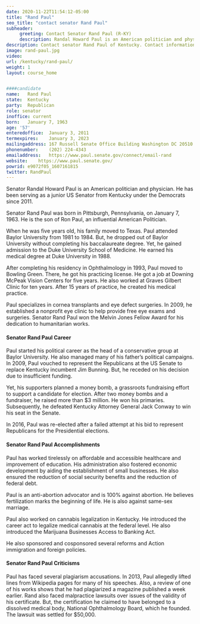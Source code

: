 ```yaml
---
date: 2020-11-22T11:54:12-05:00
title: "Rand Paul"
seo_title: "contact senator Rand Paul"
subheader:
     greeting: Contact Senator Rand Paul (R-KY)
     description: Randal Howard Paul is an American politician and physician serving as the junior United States Senator from Kentucky since 2011. He is a son of former twelve-term U.S. Representative Ron Paul of Texas who was a presidential candidate in 1988, 2008, and 2012.
description: Contact senator Rand Paul of Kentucky. Contact information for Rand Paul includes email address, phone number, and mailing address.
image: rand-paul.jpg
video: 
url: /kentucky/rand-paul/
weight: 1
layout: course_home


####candidate
name:	Rand Paul
state:	Kentucky
party:	Republican
role: senator
inoffice: current
born:	January 7, 1963
age: '57'
enteredoffice:	January 3, 2011
termexpires:	January 3, 2023
mailingaddress:	167 Russell Senate Office Building Washington DC 20510
phonenumber:	(202) 224-4343
emailaddress:	https://www.paul.senate.gov/connect/email-rand
website:	https://www.paul.senate.gov/
powrid: e9072f05_1607161815
twitter: RandPaul
---
```

Senator Randal Howard Paul is an American politician and physician. He has been serving as a junior US Senator from Kentucky under the Democrats since 2011.

Senator Rand Paul was born in Pittsburgh, Pennsylvania, on January 7, 1963. He is the son of Ron Paul, an influential American Politician.

When he was five years old, his family moved to Texas. Paul attended Baylor University from 1981 to 1984. But, he dropped out of Baylor University without completing his baccalaureate degree. Yet, he gained admission to the Duke University School of Medicine. He earned his medical degree at Duke University in 1988.

After completing his residency in Ophthalmology in 1993, Paul moved to Bowling Green. There, he got his practicing license. He got a job at Downing McPeak Vision Centers for five years. He also worked at Graves Gilbert Clinic for ten years. After 15 years of practice, he created his medical practice.

Paul specializes in cornea transplants and eye defect surgeries. In 2009, he established a nonprofit eye clinic to help provide free eye exams and surgeries. Senator Rand Paul won the Melvin Jones Fellow Award for his dedication to humanitarian works.

#### Senator Rand Paul Career

Paul started his political career as the head of a conservative group at Baylor University. He also managed many of his father’s political campaigns.
In 2009, Paul vouched to represent the Republicans at the US Senate to replace Kentucky incumbent Jim Bunning. But, he receded on his decision due to insufficient funding.

Yet, his supporters planned a money bomb, a grassroots fundraising effort to support a candidate for election. After two money bombs and a fundraiser, he raised more than $3 million. He won his primaries. Subsequently, he defeated Kentucky Attorney General Jack Conway to win his seat in the Senate.

In 2016, Paul was re-elected after a failed attempt at his bid to represent Republicans for the Presidential elections.

#### Senator Rand Paul Accomplishments

Paul has worked tirelessly on affordable and accessible healthcare and improvement of education. His administration also fostered economic development by aiding the establishment of small businesses.
He also ensured the reduction of social security benefits and the reduction of federal debt.

Paul is an anti-abortion advocator and is 100% against abortion. He believes fertilization marks the beginning of life. He is also against same-sex marriage.

Paul also worked on cannabis legalization in Kentucky. He introduced the career act to legalize medical cannabis at the federal level. He also introduced the Marijuana Businesses Access to Banking Act.

He also sponsored and cosponsored several reforms and Action immigration and foreign policies.

#### Senator Rand Paul Criticisms

Paul has faced several plagiarism accusations. In 2013, Paul allegedly lifted lines from Wikipedia pages for many of his speeches. Also, a review of one of his works shows that he had plagiarized a magazine published a week earlier.
Rand also faced malpractice lawsuits over issues of the validity of his certificate. But, the certification he claimed to have belonged to a dissolved medical body, National Ophthalmology Board, which he founded. The lawsuit was settled for $50,000.